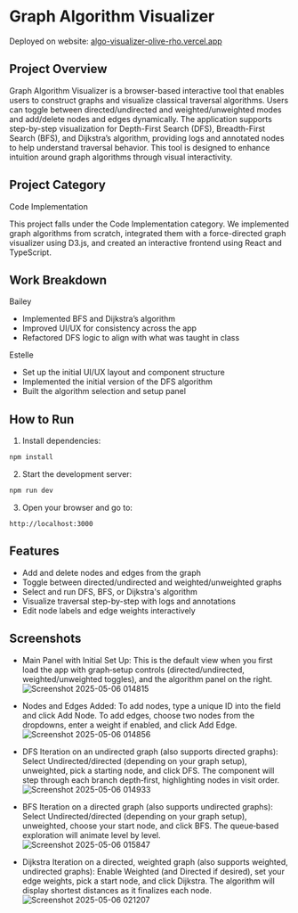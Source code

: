 # Graph Algorithm Visualizer

Deployed on website: [algo-visualizer-olive-rho.vercel.app](https://algo-visualizer-olive-rho.vercel.app)


## Project Overview

Graph Algorithm Visualizer is a browser-based interactive tool that enables users to construct graphs and visualize classical traversal algorithms. Users can toggle between directed/undirected and weighted/unweighted modes and add/delete nodes and edges dynamically. The application supports step-by-step visualization for Depth-First Search (DFS), Breadth-First Search (BFS), and Dijkstra’s algorithm, providing logs and annotated nodes to help understand traversal behavior. This tool is designed to enhance intuition around graph algorithms through visual interactivity.

## Project Category

Code Implementation

This project falls under the Code Implementation category. We implemented graph algorithms from scratch, integrated them with a force-directed graph visualizer using D3.js, and created an interactive frontend using React and TypeScript.

## Work Breakdown

Bailey  
- Implemented BFS and Dijkstra’s algorithm  
- Improved UI/UX for consistency across the app  
- Refactored DFS logic to align with what was taught in class

Estelle  
- Set up the initial UI/UX layout and component structure  
- Implemented the initial version of the DFS algorithm  
- Built the algorithm selection and setup panel

## How to Run

1. Install dependencies:

```bash
npm install
```

2. Start the development server:

```bash
npm run dev
```

3. Open your browser and go to:

```
http://localhost:3000
```

## Features

- Add and delete nodes and edges from the graph
- Toggle between directed/undirected and weighted/unweighted graphs
- Select and run DFS, BFS, or Dijkstra's algorithm
- Visualize traversal step-by-step with logs and annotations
- Edit node labels and edge weights interactively

## Screenshots
- Main Panel with Initial Set Up: This is the default view when you first load the app with graph‑setup controls (directed/undirected, weighted/unweighted toggles), and the algorithm panel on the right.
  ![Screenshot 2025-05-06 014815](https://github.com/user-attachments/assets/dfa097c5-fda3-42ea-9412-2a9d8dcb7464)

- Nodes and Edges Added:  To add nodes, type a unique ID into the  field and click Add Node. To add edges, choose two nodes from the dropdowns, enter a weight if enabled, and click Add Edge.
  ![Screenshot 2025-05-06 014856](https://github.com/user-attachments/assets/e5244922-6585-41e9-b1ac-dd26dbe7e3dc)

- DFS Iteration on an undirected graph (also supports directed graphs): Select Undirected/directed (depending on your graph setup), unweighted, pick a starting node, and click DFS. The component will step through each branch depth‑first, highlighting nodes in visit order.
  ![Screenshot 2025-05-06 014933](https://github.com/user-attachments/assets/67129af6-7192-4779-a36a-5bce5a31714b)

- BFS Iteration on a directed graph (also supports undirected graphs): Select Undirected/directed (depending on your graph setup), unweighted, choose your start node, and click BFS. The queue‐based exploration will animate level by level.
  ![Screenshot 2025-05-06 015847](https://github.com/user-attachments/assets/04d0d6a6-a991-4b87-ab8c-937d3beb267c)

- Dijkstra Iteration on a directed, weighted graph (also supports weighted, undirected graphs): Enable Weighted (and Directed if desired), set your edge weights, pick a start node, and click Dijkstra. The algorithm will display shortest distances as it finalizes each node.
  ![Screenshot 2025-05-06 021207](https://github.com/user-attachments/assets/44e520cc-0a82-4e9b-b8bb-8d5e3476676e)
